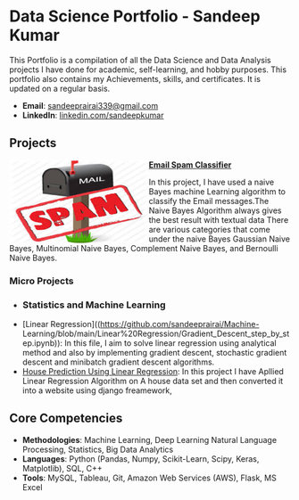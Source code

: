 # Data Science Portfolio - Sandeep Kumar
This Portfolio is a compilation of all the Data Science and Data Analysis projects I have done for academic, self-learning, and hobby purposes. This portfolio also contains my Achievements, skills, and certificates. It is updated on a regular basis.

- **Email**: [sandeeprairai339@gmail.com](sandeeprairai339@gmail.com)
- **LinkedIn**: [linkedin.com/sandeepkumar](https://www.linkedin.com/in/sandeep-kumar-935662228/)
## Projects

<img align="left" width="250" height="150" src="https://github.com/sandeeprairai/Portfolio/blob/main/Images/spam.jpg"> **[Email Spam Classifier](https://github.com/sandeeprairai/spam_detection)**

In this project, I have used a naive Bayes machine Learning algorithm to classify the Email messages.The Naive Bayes Algorithm always gives the best result with textual data  There are various categories that come under the naive Bayes Gaussian Naive Bayes, Multinomial Naive Bayes, Complement Naive Bayes, and Bernoulli Naive Bayes.


### Micro Projects
- ### Statistics and Machine Learning
- [Linear Regression]((https://github.com/sandeeprairai/Machine- Learning/blob/main/Linear%20Regression/Gradient_Descent_step_by_step.ipynb)): In this file, I aim to solve linear regression using analytical method and also by implementing gradient descent, stochastic gradient descent and minibatch gradient descent algorithms.
- [House Prediction Using Linear Regression]((https://github.com/sandeeprairai/django2/tree/Django/House_Price_Prediction_in%20Django)): In this project I have Apllied Linear Regression Algorithm on A house data set and then converted it into a website using django freamework,
 







 
## Core Competencies

- **Methodologies**: Machine Learning, Deep Learning Natural Language Processing, Statistics,  Big Data Analytics
- **Languages**: Python (Pandas, Numpy, Scikit-Learn, Scipy, Keras, Matplotlib), SQL, C++
- **Tools**: MySQL, Tableau, Git,  Amazon Web Services (AWS), Flask, MS Excel




